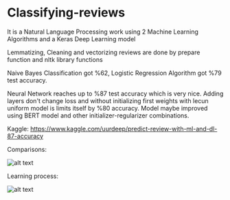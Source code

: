 # Classifying-reviews
It is a Natural Language Processing work using 2 Machine Learning Algorithms and a Keras Deep Learning model

Lemmatizing, Cleaning and vectorizing reviews are done by prepare function and nltk library functions

Naive Bayes Classification got %62, Logistic Regression Algorithm got %79 test accuracy.

Neural Network reaches up to %87 test accuracy which is very nice. Adding layers don't change loss and without initializing first weights with lecun uniform model is limits itself by %80 accuracy. Model maybe improved using BERT model and other initializer-regularizer combinations.

Kaggle: https://www.kaggle.com/uurdeep/predict-review-with-ml-and-dl-87-accuracy


Comparisons:

![alt text](https://github.com/DevMilk/Classifying-reviews/blob/master/__results___17_1.png)

Learning process:

![alt text](https://github.com/DevMilk/Classifying-reviews/blob/master/plot.png)

